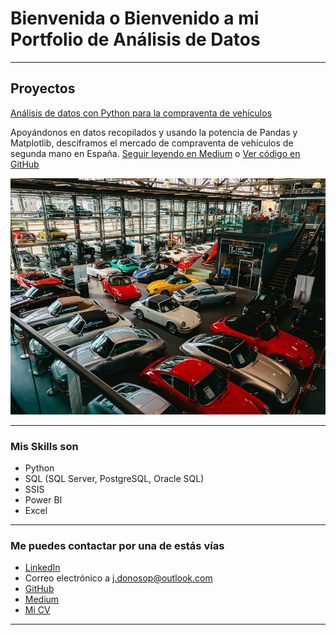 # Bienvenida o Bienvenido a mi Portfolio de Análisis de Datos

---

## Proyectos
[Análisis de datos con Python para la compraventa de vehículos]([https://medium.com/pagina-entrada-blog](https://medium.com/@j.donoso100/an%C3%A1lisis-de-datos-con-python-para-la-compraventa-de-veh%C3%ADculos-cd1bb64135bf))

Apoyándonos en datos recopilados y usando la potencia de Pandas y Matplotlib, desciframos el mercado de compraventa de vehículos de segunda mano en España. [Seguir leyendo en Medium](https://medium.com/@j.donoso100/an%C3%A1lisis-de-datos-con-python-para-la-compraventa-de-veh%C3%ADculos-cd1bb64135bf) o [Ver código en GitHub](https://github.com/jdonosop/proyecto-portafolio)

[<img src="images/thumbnail.jpg?raw=true"/>](https://medium.com/@j.donoso100/an%C3%A1lisis-de-datos-con-python-para-la-compraventa-de-veh%C3%ADculos-cd1bb64135bf)

---

### Mis Skills son

- Python
- SQL (SQL Server, PostgreSQL, Oracle SQL)
- SSIS
- Power BI
- Excel


---

### Me puedes contactar por una de estás vías

- [LinkedIn](https://www.linkedin.com/in/jose-donoso-palomino/)
- Correo electrónico a <j.donosop@outlook.com>
- [GitHub](https://github.com/jdonosop/)
- [Medium](https://medium.com/@j.donoso100)
- [Mi CV](/pdf/last_cv.pdf)

---
